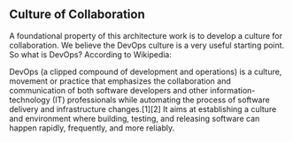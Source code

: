 ## Culture of Collaboration
A foundational property of this architecture work is to develop a culture for collaboration. We believe the DevOps culture is a very useful starting point. So what is DevOps? According to Wikipedia:

DevOps (a clipped compound of development and operations) is a culture, movement or practice that emphasizes the collaboration and communication of both software developers and other information-technology (IT) professionals while automating the process of software delivery and infrastructure changes.[1][2] It aims at establishing a culture and environment where building, testing, and releasing software can happen rapidly, frequently, and more reliably.
